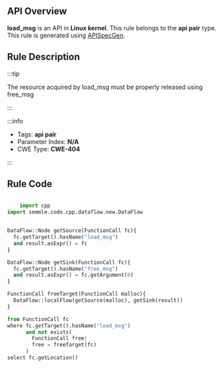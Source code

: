 ---
---


## API Overview
**load_msg** is an API in **Linux kernel**. This rule belongs to the **api pair** type. This rule is generated using [APISpecGen](../../tools/APISpecGen).
## Rule Description

:::tip

The resource acquired by load_msg must be properly released using free_msg

:::

:::info

- Tags: **api pair**
- Parameter Index: **N/A**
- CWE Type: **CWE-404**

:::

## Rule Code
```python

    import cpp
import semmle.code.cpp.dataflow.new.DataFlow


DataFlow::Node getSource(FunctionCall fc){
  fc.getTarget().hasName("load_msg")
  and result.asExpr() = fc
}

DataFlow::Node getSink(FunctionCall fc){
  fc.getTarget().hasName("free_msg")
  and result.asExpr() = fc.getArgument(0)
}

FunctionCall freeTarget(FunctionCall malloc){
  DataFlow::localFlow(getSource(malloc), getSink(result))
}

from FunctionCall fc
where fc.getTarget().hasName("load_msg")
      and not exists(
        FunctionCall free| 
        free = freeTarget(fc)
      )
select fc.getLocation()

    
```